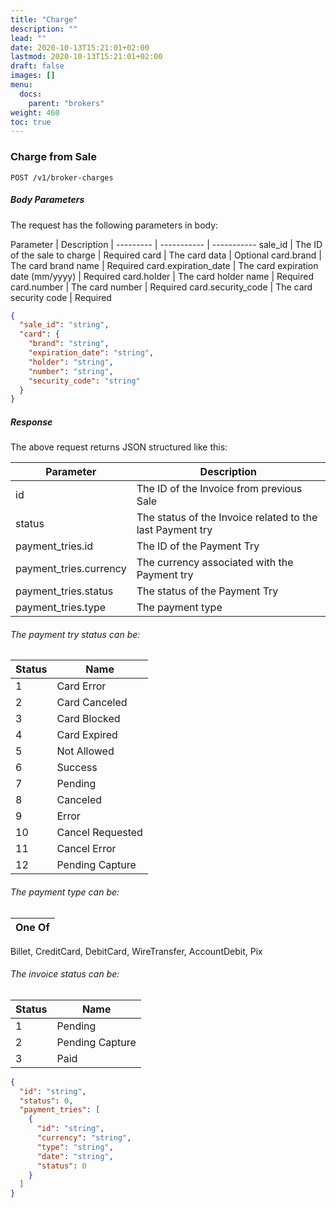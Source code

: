 ```yaml
---
title: "Charge"
description: ""
lead: ""
date: 2020-10-13T15:21:01+02:00
lastmod: 2020-10-13T15:21:01+02:00
draft: false
images: []
menu:
  docs:
    parent: "brokers"
weight: 460
toc: true
---
```


### Charge from Sale

`POST /v1/broker-charges`

##### Body Parameters

The request has the following parameters in body:

Parameter | Description |
--------- | ----------- | -----------
sale_id | The ID of the sale to charge | Required
card | The card data | Optional
card.brand | The card brand name | Required
card.expiration_date | The card expiration date (mm/yyyy) | Required
card.holder | The card holder name | Required
card.number | The card number | Required
card.security_code | The card security code | Required

```json
{
  "sale_id": "string",
  "card": {
    "brand": "string",
    "expiration_date": "string",
    "holder": "string",
    "number": "string",
    "security_code": "string"
  }
}
```

##### Response

The above request returns JSON structured like this:

Parameter | Description
--------- | -----------
id | The ID of the Invoice from previous Sale
status | The status of the Invoice related to the last Payment try
payment_tries.id | The ID of the Payment Try
payment_tries.currency | The currency associated with the Payment try
payment_tries.status | The status of the Payment Try
payment_tries.type | The payment type

###### The payment try status can be:

Status | Name
--------- | -----------
1 | Card Error
2 | Card Canceled
3 | Card Blocked
4 | Card Expired
5 | Not Allowed
6 | Success
7 | Pending
8 | Canceled
9 | Error
10 | Cancel Requested
11 | Cancel Error
12 | Pending Capture

###### The payment type can be:

One Of | 
--------- |
Billet, CreditCard, DebitCard, WireTransfer, AccountDebit, Pix

###### The invoice status can be:

Status | Name
--------- | -----------
1 | Pending
2 | Pending Capture
3 | Paid

```json
{
  "id": "string",
  "status": 0,
  "payment_tries": [
    {
      "id": "string",
      "currency": "string",
      "type": "string",
      "date": "string",
      "status": 0
    }
  ]
}
```
